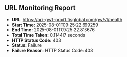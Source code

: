 ## URL Monitoring Report

- **URL:** https://api-gw1-prod1.fisglobal.com/gw/v1/health
- **Start Time:** 2025-08-01T09:25:22.699259
- **End Time:** 2025-08-01T09:25:22.813676
- **Total Time Taken:** 0.114417 seconds
- **HTTP Status Code:** 403
- **Status:** Failure
- **Failure Reason:** HTTP Status Code: 403
